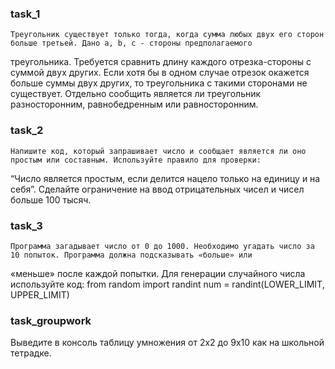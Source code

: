 ### task_1
    Треугольник существует только тогда, когда сумма любых двух его сторон больше третьей. Дано a, b, c - стороны предполагаемого 
треугольника. Требуется сравнить длину каждого отрезка-стороны с суммой двух других. Если хотя бы в одном случае отрезок 
окажется больше суммы двух других, то треугольника с такими сторонами не существует. Отдельно сообщить является ли треугольник 
разносторонним, равнобедренным или равносторонним.

### task_2
    Напишите код, который запрашивает число и сообщает является ли оно простым или составным. Используйте правило для проверки:
“Число является простым, если делится нацело только на единицу и на себя”. Сделайте ограничение на ввод отрицательных чисел
и чисел больше 100 тысяч.

### task_3
    Программа загадывает число от 0 до 1000. Необходимо угадать число за 10 попыток. Программа должна подсказывать «больше» или 
«меньше» после каждой попытки. Для генерации случайного числа используйте код:
from random import randint
num = randint(LOWER_LIMIT, UPPER_LIMIT)

### task_groupwork
Выведите в консоль таблицу умножения от 2х2 до 9х10 как на школьной тетрадке.

